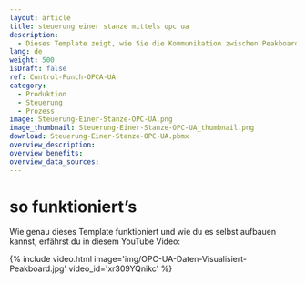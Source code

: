 ```yaml
---
layout: article
title: steuerung einer stanze mittels opc ua
description: 
  - Dieses Template zeigt, wie Sie die Kommunikation zwischen Peakboard und einer Stanze, mit Hilfe von OPC UA, einrichten können.
lang: de
weight: 500
isDraft: false
ref: Control-Punch-OPCA-UA
category:
  - Produktion
  - Steuerung
  - Prozess
image: Steuerung-Einer-Stanze-OPC-UA.png
image_thumbnail: Steuerung-Einer-Stanze-OPC-UA_thumbnail.png
download: Steuerung-Einer-Stanze-OPC-UA.pbmx
overview_description:
overview_benefits:
overview_data_sources:
---
```


# so funktioniert’s

Wie genau dieses Template funktioniert und wie du es selbst aufbauen kannst, erfährst du in diesem YouTube Video:

{% include video.html image='img/OPC-UA-Daten-Visualisiert-Peakboard.jpg' video_id='xr309YQnikc' %}